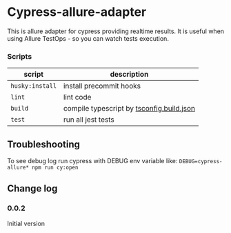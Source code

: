 # Cypress-allure-adapter

This is allure adapter for cypress providing realtime results. 
It is useful when using Allure TestOps - so you can watch tests execution.



### Scripts

| script          | description                                                                                                                                                 |
|-----------------|-------------------------------------------------------------------------------------------------------------------------------------------------------------|
| `husky:install` | install precommit hooks                                                                                                                                     |
| `lint`          | lint code                                                                                                                                                   |
| `build`         | compile typescript by [tsconfig.build.json](./tsconfig.build.json)                                                                                            |
| `test`          | run all jest tests                                                                                                                                          |

## Troubleshooting

To see debug log run cypress with DEBUG env variable like: `DEBUG=cypress-allure* npm run cy:open`

## Change log

### 0.0.2 
Initial version